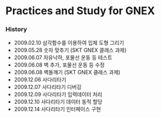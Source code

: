 # Practices and Study for GNEX

### History
* 2009.02.10 삼각함수를 이용하여 입체 도형 그리기
* 2009.05.28 숫자 맞추기 (SKT GNEX 클래스 과제)
* 2009.06.07 자유낙하, 포물선 운동 등 테스트
* 2009.06.08 벽 추가, 포물선 운동 등 수정
* 2009.06.08 벽돌깨기 (SKT GNEX 클래스 과제)
* 2009.12.06 사다리타기
* 2009.12.07 사다리타기 디버깅
* 2009.12.09 사다리타기 입력데이터 처리
* 2009.12.10 사다리타기 데이터 동적 할당
* 2009.12.14 사다리타기 인터페이스 구현